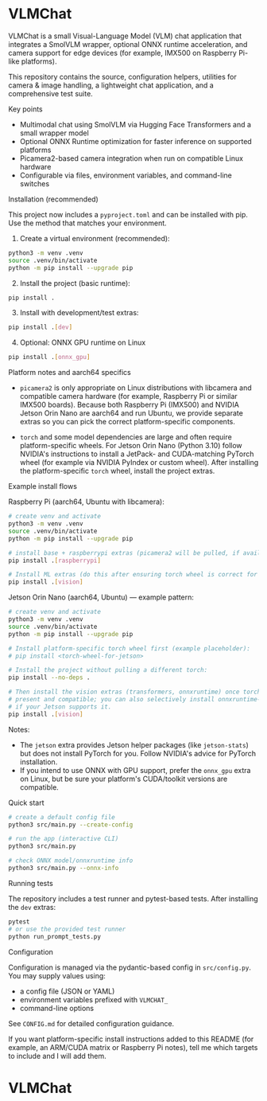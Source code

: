 # VLMChat

VLMChat is a small Visual-Language Model (VLM) chat application that integrates a SmolVLM wrapper, optional ONNX runtime acceleration, and camera support for edge devices (for example, IMX500 on Raspberry Pi-like platforms).

This repository contains the source, configuration helpers, utilities for camera & image handling, a lightweight chat application, and a comprehensive test suite.

Key points
- Multimodal chat using SmolVLM via Hugging Face Transformers and a small wrapper model
- Optional ONNX Runtime optimization for faster inference on supported platforms
- Picamera2-based camera integration when run on compatible Linux hardware
- Configurable via files, environment variables, and command-line switches

<!-- WARNING: Installation instructions are a work in progress and have not been fully tested across all target platforms. Use at your own risk and verify steps on your hardware. -->
Installation (recommended)

This project now includes a `pyproject.toml` and can be installed with pip. Use the method that matches your environment.

1) Create a virtual environment (recommended):

```bash
python3 -m venv .venv
source .venv/bin/activate
python -m pip install --upgrade pip
```

2) Install the project (basic runtime):

```bash
pip install .
```

3) Install with development/test extras:

```bash
pip install .[dev]
```

4) Optional: ONNX GPU runtime on Linux

```bash
pip install .[onnx_gpu]
```


Platform notes and aarch64 specifics

- `picamera2` is only appropriate on Linux distributions with libcamera and compatible camera hardware (for example, Raspberry Pi or similar IMX500 boards). Because both Raspberry Pi (IMX500) and NVIDIA Jetson Orin Nano are aarch64 and run Ubuntu, we provide separate extras so you can pick the correct platform-specific components.

- `torch` and some model dependencies are large and often require platform-specific wheels. For Jetson Orin Nano (Python 3.10) follow NVIDIA's instructions to install a JetPack- and CUDA-matching PyTorch wheel (for example via NVIDIA PyIndex or custom wheel). After installing the platform-specific `torch` wheel, install the project extras.

Example install flows

Raspberry Pi (aarch64, Ubuntu with libcamera):

```bash
# create venv and activate
python3 -m venv .venv
source .venv/bin/activate
python -m pip install --upgrade pip

# install base + raspberrypi extras (picamera2 will be pulled, if available)
pip install .[raspberrypi]

# Install ML extras (do this after ensuring torch wheel is correct for your Pi)
pip install .[vision]
```

Jetson Orin Nano (aarch64, Ubuntu) — example pattern:

```bash
# create venv and activate
python3 -m venv .venv
source .venv/bin/activate
python -m pip install --upgrade pip

# Install platform-specific torch wheel first (example placeholder):
# pip install <torch-wheel-for-jetson>

# Install the project without pulling a different torch:
pip install --no-deps .

# Then install the vision extras (transformers, onnxruntime) once torch is
# present and compatible; you can also selectively install onnxruntime-gpu
# if your Jetson supports it.
pip install .[vision]
```

Notes:
- The `jetson` extra provides Jetson helper packages (like `jetson-stats`) but
	does not install PyTorch for you. Follow NVIDIA's advice for PyTorch installation.
- If you intend to use ONNX with GPU support, prefer the `onnx_gpu` extra on
	Linux, but be sure your platform's CUDA/toolkit versions are compatible.

Quick start

```bash
# create a default config file
python3 src/main.py --create-config

# run the app (interactive CLI)
python3 src/main.py

# check ONNX model/onnxruntime info
python3 src/main.py --onnx-info
```

Running tests

The repository includes a test runner and pytest-based tests. After installing the `dev` extras:

```bash
pytest
# or use the provided test runner
python run_prompt_tests.py
```

Configuration

Configuration is managed via the pydantic-based config in `src/config.py`. You may supply values using:
- a config file (JSON or YAML)
- environment variables prefixed with `VLMCHAT_`
- command-line options

See `CONFIG.md` for detailed configuration guidance.

If you want platform-specific install instructions added to this README (for example, an ARM/CUDA matrix or Raspberry Pi notes), tell me which targets to include and I will add them.

# VLMChat